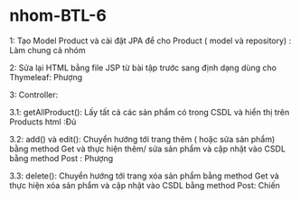 # nhom-BTL-6
1: Tạo Model Product và cài đặt JPA để cho Product ( model và repository) : Làm chung cả nhóm

2: Sửa lại HTML bằng file JSP từ bài tập trước sang định dạng dùng cho Thymeleaf: Phượng

3: Controller:

3.1: getAllProduct(): Lấy tất cả các sản phẩm có trong CSDL và hiển thị trên Products html :Đủ

3.2: add() và edit(): Chuyển hướng tới trang thêm ( hoặc sửa sản phẩm) bằng method Get và thực hiện thêm/ sửa sản phẩm và cập nhật vào CSDL bằng method Post : Phượng

3.3: delete(): Chuyển hướng tới trang xóa sản phẩm bằng method Get và thực hiện xóa sản phẩm và cập nhật vào CSDL bằng method Post: Chiến
